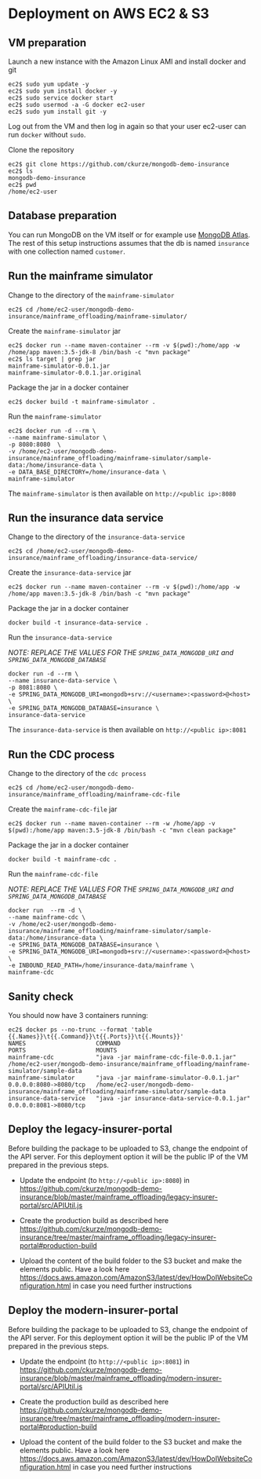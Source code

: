 # Deployment on AWS EC2 & S3

## VM preparation

Launch a new instance with the Amazon Linux AMI and install docker and git

```
ec2$ sudo yum update -y
ec2$ sudo yum install docker -y
ec2$ sudo service docker start
ec2$ sudo usermod -a -G docker ec2-user
ec2$ sudo yum install git -y
```

Log out from the VM and then log in again so that your user ec2-user can run `docker` without `sudo`.

Clone the repository

```
ec2$ git clone https://github.com/ckurze/mongodb-demo-insurance
ec2$ ls
mongodb-demo-insurance
ec2$ pwd
/home/ec2-user
```

## Database preparation

You can run MongoDB on the VM itself or for example use [MongoDB Atlas](https://www.mongodb.com/cloud/atlas). The rest of this setup instructions assumes that the db is named `insurance` with one collection named `customer`.

## Run the mainframe simulator

Change to the directory of the `mainframe-simulator`

```
ec2$ cd /home/ec2-user/mongodb-demo-insurance/mainframe_offloading/mainframe-simulator/
```

Create the `mainframe-simulator` jar

```
ec2$ docker run --name maven-container --rm -v $(pwd):/home/app -w /home/app maven:3.5-jdk-8 /bin/bash -c "mvn package"
ec2$ ls target | grep jar
mainframe-simulator-0.0.1.jar
mainframe-simulator-0.0.1.jar.original
```

Package the jar in a docker container

```
ec2$ docker build -t mainframe-simulator .
```

Run the `mainframe-simulator`

```
ec2$ docker run -d --rm \
--name mainframe-simulator \
-p 8080:8080  \
-v /home/ec2-user/mongodb-demo-insurance/mainframe_offloading/mainframe-simulator/sample-data:/home/insurance-data \
-e DATA_BASE_DIRECTORY=/home/insurance-data \
mainframe-simulator
```

The `mainframe-simulator` is then available on `http://<public ip>:8080`

## Run the insurance data service

Change to the directory of the `insurance-data-service`

```
ec2$ cd /home/ec2-user/mongodb-demo-insurance/mainframe_offloading/insurance-data-service/
```

Create the `insurance-data-service` jar

```
ec2$ docker run --name maven-container --rm -v $(pwd):/home/app -w /home/app maven:3.5-jdk-8 /bin/bash -c "mvn package"
```

Package the jar in a docker container

```
docker build -t insurance-data-service .
```

Run the `insurance-data-service`

*NOTE: REPLACE THE VALUES FOR THE `SPRING_DATA_MONGODB_URI` and `SPRING_DATA_MONGODB_DATABASE`*

```
docker run -d --rm \
--name insurance-data-service \
-p 8081:8080 \
-e SPRING_DATA_MONGODB_URI=mongodb+srv://<username>:<password>@<host> \
-e SPRING_DATA_MONGODB_DATABASE=insurance \
insurance-data-service
```

The `insurance-data-service` is then available on `http://<public ip>:8081`

## Run the CDC process

Change to the directory of the `cdc process`

```
ec2$ cd /home/ec2-user/mongodb-demo-insurance/mainframe_offloading/mainframe-cdc-file
```

Create the `mainframe-cdc-file` jar

```
ec2$ docker run --name maven-container --rm -w /home/app -v $(pwd):/home/app maven:3.5-jdk-8 /bin/bash -c "mvn clean package"
```

Package the jar in a docker container

```
docker build -t mainframe-cdc .
```

Run the `mainframe-cdc-file`

*NOTE: REPLACE THE VALUES FOR THE `SPRING_DATA_MONGODB_URI` and `SPRING_DATA_MONGODB_DATABASE`*

```
docker run  --rm -d \
--name mainframe-cdc \
-v /home/ec2-user/mongodb-demo-insurance/mainframe_offloading/mainframe-simulator/sample-data:/home/insurance-data \
-e SPRING_DATA_MONGODB_DATABASE=insurance \
-e SPRING_DATA_MONGODB_URI=mongodb+srv://<username>:<password>@<host> \
-e INBOUND_READ_PATH=/home/insurance-data/mainframe \
mainframe-cdc
```

## Sanity check

You should now have 3 containers running:

```
ec2$ docker ps --no-trunc --format 'table {{.Names}}\t{{.Command}}\t{{.Ports}}\t{{.Mounts}}'
NAMES                    COMMAND                                        PORTS                    MOUNTS
mainframe-cdc            "java -jar mainframe-cdc-file-0.0.1.jar"                                /home/ec2-user/mongodb-demo-insurance/mainframe_offloading/mainframe-simulator/sample-data
mainframe-simulator      "java -jar mainframe-simulator-0.0.1.jar"      0.0.0.0:8080->8080/tcp   /home/ec2-user/mongodb-demo-insurance/mainframe_offloading/mainframe-simulator/sample-data
insurance-data-service   "java -jar insurance-data-service-0.0.1.jar"   0.0.0.0:8081->8080/tcp
```
## Deploy the legacy-insurer-portal

Before building the package to be uploaded to S3, change the endpoint of the API server. For this deployment option it will be the public IP of the VM prepared in the previous steps.

* Update the endpoint (to `http://<public ip>:8080`) in https://github.com/ckurze/mongodb-demo-insurance/blob/master/mainframe_offloading/legacy-insurer-portal/src/APIUtil.js

* Create the production build as described here https://github.com/ckurze/mongodb-demo-insurance/tree/master/mainframe_offloading/legacy-insurer-portal#production-build

* Upload the content of the build folder to the S3 bucket and make the elements public. Have a look here https://docs.aws.amazon.com/AmazonS3/latest/dev/HowDoIWebsiteConfiguration.html in case you need further instructions

## Deploy the modern-insurer-portal

Before building the package to be uploaded to S3, change the endpoint of the API server. For this deployment option it will be the public IP of the VM prepared in the previous steps.

* Update the endpoint (to `http://<public ip>:8081`) in https://github.com/ckurze/mongodb-demo-insurance/blob/master/mainframe_offloading/modern-insurer-portal/src/APIUtil.js

* Create the production build as described here https://github.com/ckurze/mongodb-demo-insurance/tree/master/mainframe_offloading/modern-insurer-portal#production-build

* Upload the content of the build folder to the S3 bucket and make the elements public. Have a look here https://docs.aws.amazon.com/AmazonS3/latest/dev/HowDoIWebsiteConfiguration.html in case you need further instructions